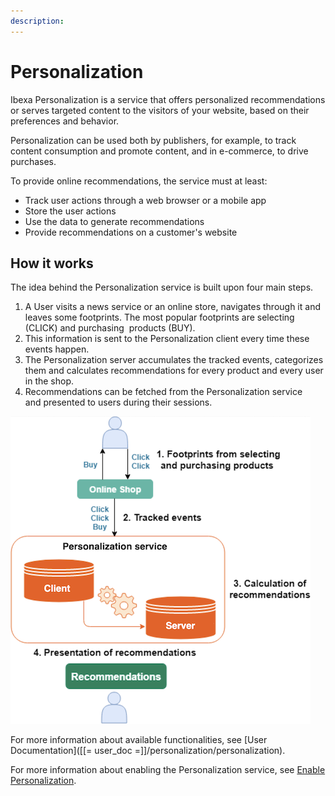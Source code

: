 ```yaml
---
description: 
---
```


# Personalization

Ibexa Personalization is a service that offers personalized recommendations 
or serves targeted content to the visitors of your website, based on their 
preferences and behavior.

Personalization can be used both by publishers, for example, to track content consumption 
and promote content, and in e-commerce, to drive purchases.

To provide online recommendations, the service must at least:

- Track user actions through a web browser or a mobile app
- Store the user actions
- Use the data to generate recommendations
- Provide recommendations on a customer's website

## How it works

The idea behind the Personalization service is built upon four main steps.

1. A User visits a news service or an online store, navigates through it and leaves some footprints. The most popular footprints are selecting (CLICK) and purchasing  products (BUY).
2. This information is sent to the Personalization client every time these events happen.
3. The Personalization server accumulates the tracked events, categorizes them and calculates recommendations for every product and every user in the shop.
4. Recommendations can be fetched from the Personalization service and presented to users during their sessions.

![Overview of how recommendation works](img/recommendation_overview.png)

For more information about available functionalities, see [User Documentation]([[= user_doc =]]/personalization/personalization).

For more information about enabling the Personalization service, see [Enable Personalization](enabling_personalization.md).

